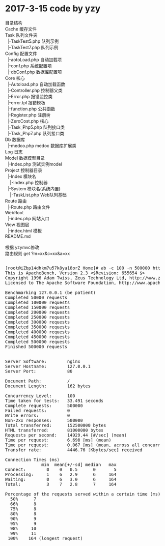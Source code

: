#  2017-3-15   code by yzy <br/>
目录结构  <br/>
Cache 缓存文件 <br/>
Task 队列文件夹 <br/>
&nbsp;&nbsp;|-TaskTest5.php 队列示例 <br/>
&nbsp;&nbsp;|-TaskTest7.php 队列示例 <br/>
Config 配置文件 <br/>
&nbsp;&nbsp;|-aotoLoad.php 自动加载项 <br/>
&nbsp;&nbsp;|-conf.php 系统配置项 <br/>
&nbsp;&nbsp;|-dbConf.php 数据库配置项 <br/>
Core 核心 <br/>
&nbsp;&nbsp;|-Autoload.php 自动加载函数 <br/>
&nbsp;&nbsp;|-Controller.php 控制器父类 <br/>
&nbsp;&nbsp;|-Error.php 报错监控类 <br/>
&nbsp;&nbsp;|-error.tpl 报错模板 <br/>
&nbsp;&nbsp;|-function.php 公共函数 <br/>
&nbsp;&nbsp;|-Register.php 注册树 <br/>
&nbsp;&nbsp;|-ZeroCost.php 核心 <br/>
&nbsp;&nbsp;|-Task_Php5.php 队列接口类 <br/>
&nbsp;&nbsp;|-Task_Php7.php 队列接口类 <br/>
Db 数据库 <br/>
&nbsp;&nbsp;|-medoo.php   medoo 数据库扩展类 <br/>
Log 日志 <br/>
Model 数据模型目录 <br/>
&nbsp;&nbsp;|-Index.php  测试实例model <br/>
Project 控制器目录  <br/>
&nbsp;&nbsp;|-Index 模块名 <br/>
&nbsp;&nbsp;&nbsp;&nbsp;|-Index.php 控制器 <br/>
&nbsp;&nbsp;|-System 模块名(系统内置) <br/>
&nbsp;&nbsp;&nbsp;&nbsp;|-TaskList.php Web队列基础 <br/>
Route 路由 <br/>
&nbsp;&nbsp;|-Route.php 路由文件 <br/>
WebRoot <br/>
&nbsp;&nbsp;|-index.php 网站入口 <br/>
View 视图层 <br/>
&nbsp;&nbsp;|-index.html 模板 <br/>
README.md <br/>
<br/>
根据 yzymvc修改<br/>
路由规则  get   ?m=xx&c=xx&a=xx <br/>


<pre>

[root@iZbp14dhkm7u57k8ya18orZ Home]# ab -c 100 -n 500000 http://127.0.0.1/
This is ApacheBench, Version 2.3 <$Revision: 655654 $>
Copyright 1996 Adam Twiss, Zeus Technology Ltd, http://www.zeustech.net/
Licensed to The Apache Software Foundation, http://www.apache.org/

Benchmarking 127.0.0.1 (be patient)
Completed 50000 requests
Completed 100000 requests
Completed 150000 requests
Completed 200000 requests
Completed 250000 requests
Completed 300000 requests
Completed 350000 requests
Completed 400000 requests
Completed 450000 requests
Completed 500000 requests
Finished 500000 requests


Server Software:        nginx
Server Hostname:        127.0.0.1
Server Port:            80

Document Path:          /
Document Length:        162 bytes

Concurrency Level:      100
Time taken for tests:   33.491 seconds
Complete requests:      500000
Failed requests:        0
Write errors:           0
Non-2xx responses:      500000
Total transferred:      152500000 bytes
HTML transferred:       81000000 bytes
Requests per second:    14929.44 [#/sec] (mean)
Time per request:       6.698 [ms] (mean)
Time per request:       0.067 [ms] (mean, across all concurrent requests)
Transfer rate:          4446.76 [Kbytes/sec] received

Connection Times (ms)
              min  mean[+/-sd] median   max
Connect:        0    0   0.5      0       5
Processing:     1    6   2.9      6     164
Waiting:        0    6   3.0      6     164
Total:          3    7   2.8      7     164

Percentage of the requests served within a certain time (ms)
  50%      7
  66%      8
  75%      8
  80%      8
  90%      9
  95%      9
  98%     10
  99%     11
 100%    164 (longest request)
</pre>
